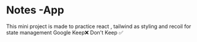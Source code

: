 # Notes -App

This mini project is made to practice react , tailwind as styling and recoil for state management
Google Keep❌ Don't Keep ✅
